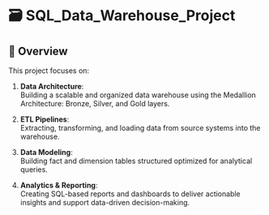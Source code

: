 # 🗃️ SQL_Data_Warehouse_Project

## 📖 Overview

This project focuses on:

1. **Data Architecture**:   
   Building a scalable and organized data warehouse using the Medallion Architecture: Bronze, Silver, and Gold layers.

3. **ETL Pipelines**:  
   Extracting, transforming, and loading data from source systems into the warehouse.

5. **Data Modeling**:  
   Building fact and dimension tables structured optimized for analytical queries.

7. **Analytics & Reporting**:  
   Creating SQL-based reports and dashboards to deliver actionable insights and support data-driven decision-making.

